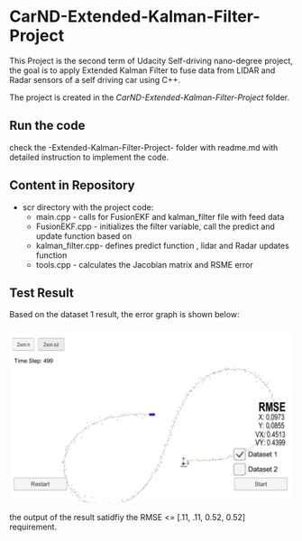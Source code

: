 # CarND-Extended-Kalman-Filter-Project

This Project is the second term of Udacity Self-driving nano-degree project, the goal is to apply Extended Kalman Filter to fuse data from LIDAR and Radar sensors of a self driving car using C++. 

The project is created in the *CarND-Extended-Kalman-Filter-Project* folder.

## Run the code
check the -Extended-Kalman-Filter-Project- folder with readme.md with detailed instruction to implement the code.

## Content in Repository
- scr directory with the project code:
  - main.cpp - calls for FusionEKF and kalman_filter file with feed data
  - FusionEKF.cpp - initializes the filter variable, call the predict and update function based on 
  - kalman_filter.cpp- defines predict function , lidar and Radar updates function
  - tools.cpp - calculates the Jacobian matrix and RSME error
  
## Test Result
Based on the dataset 1 result, the error graph is shown below:

![result.png](https://github.com/wenkairen/CarND-Extended-Kalman-Filter-Project/blob/master/CarND-Extended-Kalman-Filter-Project/result.png)

the output of the result satidfiy the RMSE <= [.11, .11, 0.52, 0.52] requirement.


